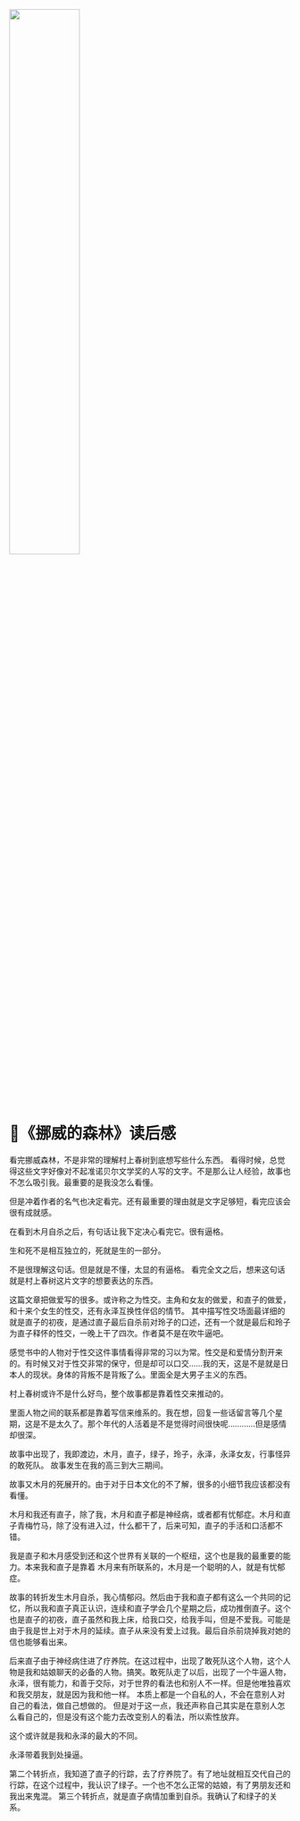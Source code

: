 <img src="https://neofilmshop.com/cdn/shop/files/FullSizeRender_b7b93544-eddd-45a3-834a-0bc454b95017_1024x1024.jpg?v=1749203463" width="50%" />

# 📖《挪威的森林》读后感

看完挪威森林，不是非常的理解村上春树到底想写些什么东西。 看得时候，总觉得这些文字好像对不起准诺贝尔文学奖的人写的文字。不是那么让人经验，故事也不怎么吸引我。最重要的是我没怎么看懂。

但是冲着作者的名气也决定看完。还有最重要的理由就是文字足够短，看完应该会很有成就感。

在看到木月自杀之后，有句话让我下定决心看完它。很有逼格。

生和死不是相互独立的，死就是生的一部分。

不是很理解这句话。但是就是不懂，太显的有逼格。
看完全文之后，想来这句话就是村上春树这片文字的想要表达的东西。

这篇文章把做爱写的很多。或许称之为性交。主角和女友的做爱，和直子的做爱，和十来个女生的性交，还有永泽互换性伴侣的情节。 其中描写性交场面最详细的就是直子的初夜，是通过直子最后自杀前对玲子的口述，还有一个就是最后和玲子为直子释怀的性交，一晚上干了四次。作者莫不是在吹牛逼吧。

感觉书中的人物对于性交这件事情看得非常的习以为常。性交是和爱情分割开来的。有时候又对于性交非常的保守，但是却可以口交……我的天，这是不是就是日本人的现状。身体的背叛不是背叛了么。里面全是大男子主义的东西。

村上春树或许不是什么好鸟，整个故事都是靠着性交来推动的。

里面人物之间的联系都是靠着写信来维系的。我在想，回复一些话留言等几个星期，这是不是太久了。那个年代的人活着是不是觉得时间很快呢…………但是感情却很深。

故事中出现了，我即渡边，木月，直子，绿子，玲子，永泽，永泽女友，行事怪异的敢死队。 故事发生在我的高三到大三期间。

故事又木月的死展开的。由于对于日本文化的不了解，很多的小细节我应该都没有看懂。

木月和我还有直子，除了我，木月和直子都是神经病，或者都有忧郁症。木月和直子青梅竹马，除了没有进入过，什么都干了，后来可知，直子的手活和口活都不错。

我是直子和木月感受到还和这个世界有关联的一个枢纽，这个也是我的最重要的能力。本来我和直子是靠着
木月来有所联系的，木月是一个聪明的人，就是有忧郁症。

故事的转折发生木月自杀，我心情郁闷。然后由于我和直子都有这么一个共同的记忆，所以我和直子真正认识，连续和直子学会几个星期之后，成功推倒直子。这个也是直子的初夜，直子虽然和我上床，给我口交，给我手叫，但是不爱我。可能是由于我是世上对于木月的延续。直子从来没有爱上过我。最后自杀前烧掉我对她的信也能够看出来。

后来直子由于神经病住进了疗养院。在这过程中，出现了敢死队这个人物，这个人物是我和姑娘聊天的必备的人物。搞笑。敢死队走了以后，出现了一个牛逼人物，永泽，很有能力，和善于交际，对于世界的看法也和别人不一样。但是他唯独喜欢和我交朋友，就是因为我和他一样。
本质上都是一个自私的人，不会在意别人对自己的看法，做自己想做的。
但是对于这一点，我还声称自己其实是在意别人怎么看自己的，但是没有这个能力去改变别人的看法，所以索性放弃。

这个或许就是我和永泽的最大的不同。

永泽带着我到处操逼。

第二个转折点，我知道了直子的行踪，去了疗养院了。有了地址就相互交代自己的行踪，在这个过程中，我认识了绿子。一个也不怎么正常的姑娘，有了男朋友还和我出来鬼混。
第三个转折点，就是直子病情加重到自杀。我确认了和绿子的关系。
